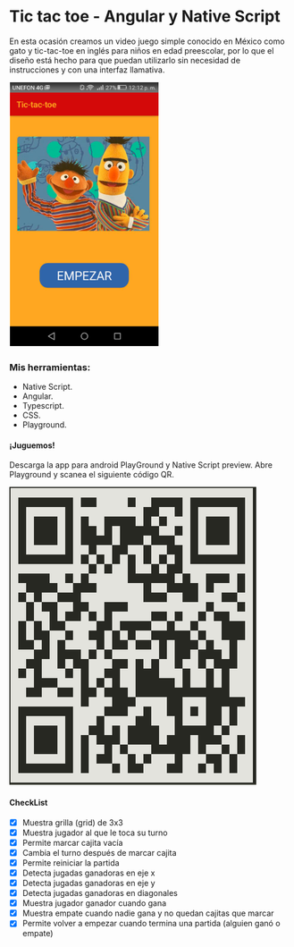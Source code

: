 # Tic tac toe - Angular y Native Script

En esta ocasión creamos un video juego simple conocido en México como gato y tic-tac-toe en inglés para niños en edad preescolar, por lo que el diseño está hecho para que  puedan utilizarlo sin necesidad de instrucciones y con una interfaz llamativa.

![Tic-Tac-Toe](https://github.com/lore0223/CDMX007-TIC-TAC-TOE-RN/blob/master/game/src/assets/tic-tac.PNG)

### Mis herramientas:

* Native Script.
* Angular.
* Typescript.
* CSS.
* Playground.


#### ¡Juguemos!

Descarga la app para android PlayGround y Native Script preview. Abre Playground y scanea el siguiente código QR. 

![Código Qr](https://github.com/lore0223/CDMX007-TIC-TAC-TOE-RN/blob/master/game/src/assets/codigoQR.PNG)











#### CheckList

* [X] Muestra grilla (grid) de 3x3
* [X] Muestra jugador al que le toca su turno
* [X] Permite marcar cajita vacía
* [X] Cambia el turno después de marcar cajita
* [X] Permite reiniciar la partida
* [X] Detecta jugadas ganadoras en eje x
* [X] Detecta jugadas ganadoras en eje y
* [X] Detecta jugadas ganadoras en diagonales
* [X] Muestra jugador ganador cuando gana
* [X] Muestra empate cuando nadie gana y no quedan cajitas que marcar
* [X] Permite volver a empezar cuando termina una partida (alguien ganó o empate)
